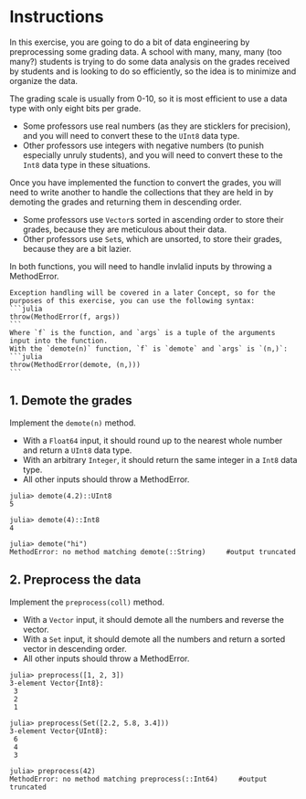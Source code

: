 # Instructions

In this exercise, you are going to do a bit of data engineering by preprocessing some grading data.
A school with many, many, many (too many?) students is trying to do some data analysis on the grades received by students and is looking to do so efficiently, so the idea is to minimize and organize the data.

The grading scale is usually from 0-10, so it is most efficient to use a data type with only eight bits per grade.
- Some professors use real numbers (as they are sticklers for precision), and you will need to convert these to the `UInt8` data type.
- Other professors use integers with negative numbers (to punish especially unruly students), and you will need to convert these to the `Int8` data type in these situations.

Once you have implemented the function to convert the grades, you will need to write another to handle the collections that they are held in by demoting the grades and returning them in descending order.
- Some professors use `Vector`s sorted in ascending order to store their grades, because they are meticulous about their data.
- Other professors use `Set`s, which are unsorted, to store their grades, because they are a bit lazier.

In both functions, you will need to handle invlalid inputs by throwing a MethodError.

~~~~exercism-note
Exception handling will be covered in a later Concept, so for the purposes of this exercise, you can use the following syntax:
```julia
throw(MethodError(f, args))
```
Where `f` is the function, and `args` is a tuple of the arguments input into the function.
With the `demote(n)` function, `f` is `demote` and `args` is `(n,)`:
```julia
throw(MethodError(demote, (n,)))
```
~~~~

## 1. Demote the grades

Implement the `demote(n)` method.
- With a `Float64` input, it should round up to the nearest whole number and return a `UInt8` data type.
- With an arbitrary `Integer`, it should return the same integer in a `Int8` data type.
- All other inputs should throw a MethodError.

```julia-repl
julia> demote(4.2)::UInt8
5

julia> demote(4)::Int8
4

julia> demote("hi")
MethodError: no method matching demote(::String)     #output truncated
```

## 2. Preprocess the data

Implement the `preprocess(coll)` method.
- With a `Vector` input, it should demote all the numbers and reverse the vector.
- With a `Set` input, it should demote all the numbers and return a sorted vector in descending order.
- All other inputs should throw a MethodError.

```julia-repl
julia> preprocess([1, 2, 3])
3-element Vector{Int8}:
 3
 2
 1

julia> preprocess(Set([2.2, 5.8, 3.4]))
3-element Vector{UInt8}:
 6
 4
 3

julia> preprocess(42)
MethodError: no method matching preprocess(::Int64)     #output truncated
```
